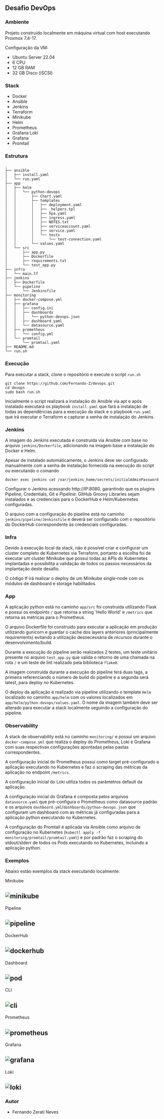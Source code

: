 ## Desafio DevOps


### Ambiente
Projeto construído localmente em máquina virtual com host executando Proxmox 7.4-17.

Configuração da VM:
- Ubuntu Server 22.04
- 6 CPU
- 12 GB RAM
- 32 GB Disco (iSCSI)

### Stack
- Docker
- Ansible
- Jenkins
- Terraform
- Minikube
- Helm
- Prometheus
- Grafana Loki
- Grafana
- Promtail

### Estrutura
```
.
├── ansible
│   ├── install.yaml
│   └── run.yaml
├── app
│   ├── helm
│   │   └── python-devops
│   │       ├── Chart.yaml
│   │       ├── templates
│   │       │   ├── deployment.yaml
│   │       │   ├── _helpers.tpl
│   │       │   ├── hpa.yaml
│   │       │   ├── ingress.yaml
│   │       │   ├── NOTES.txt
│   │       │   ├── serviceaccount.yaml
│   │       │   ├── service.yaml
│   │       │   └── tests
│   │       │       └── test-connection.yaml
│   │       └── values.yaml
│   └── src
│       ├── app.py
│       ├── Dockerfile
│       ├── requirements.txt
│       └── test_app.py
├── infra
│   └── main.tf
├── jenkins
│   ├── Dockerfile
│   └── pipeline
│       └── Jenkinsfile
├── monitoring
│   ├── docker-compose.yml
│   ├── grafana
│   │   ├── config.ini
│   │   ├── dashboards
│   │   │   └── python-devops.json
│   │   ├── dashboard.yaml
│   │   └── datasource.yaml
│   ├── prometheus
│   │   └── config.yml
│   └── promtail
│       └── promtail.yaml
├── README.md
└── run.sh
```

### Execução
Para executar a stack, clone o repositório e execute o script `run.sh`

```shell
git clone https://github.com/Fernando-Z/devops.git
cd devops
sudo bash run.sh
```

Inicialmente o script realizará a instalação do Ansible via apt e após instalado executará os playbook `install.yaml` que fará a instalação de todas as dependências para a execução da stack e o playbook `run.yaml` que irá executar o Terraform e capturar a senha de instalação do Jenkins.

### Jenkins

A imagem do Jenkins executada é construída via Ansible com base no arquivo `jenkins/Dockerfile`, adicionando na imagem base a instalação do Docker e Helm.

Apesar de instalado automaticamente, o Jenkins deve ser configurado manualmente com a senha de instalação fornecida na execução do script ou executando o comando

```shell
docker exec jenkins cat /var/jenkins_home/secrets/initialAdminPassword
```

Configurar o Jenkins acessando http://IP:8080, garantindo que os plugins Pipeline, Credentials, Git e Pipeline: GitHub Groovy Libraries sejam instalados e as credenciais para o DockerHub e Helm/Kubernetes configuradas.

O arquivo com a configuração do pipeline está no caminho `jenkins/pipeline/Jenkinsfile` e deverá ser configurado com o repositório do DockerHub correspondente às credenciais configuradas.

### Infra

Devido à execução local da stack, não é possível criar e configurar um cluster completo de Kubernetes via Terraform, portanto a escolha foi de executar um cluster Minikube que possui todas as APIs do Kubernetes implantadas e possibilita a validação de todos os passos necessários da implantação deste desafio.

O código tf irá realizar o deploy de um Minikube single-node com os módulos de dashboard e storage habilitados.

### App

A aplicação python está no caminho `app/src` foi construída utilizando Flask e possui os endpoints `/` que retorna a string 'Hello World' e `/metrics` que retorna as métricas para o Prometheus. 

O arquivo Dockerfile foi construído para executar a aplicação em produção utilizando gunicorn e guardar o cache dos layers anteriores (principalmente requirements) evitando a utilização desnecessária de recursos durante o desenvolvimento/build.

Durante a execução do pipeline serão realizados 2 testes, um teste unitário presente no arquivo `test_app.py` que valida o retorno de uma chamada na rota `/` e um teste de lint realizado pela biblioteca `flake8`.

A imagem construída durante a execução do pipeline terá duas tags, a primeira referenciando o número de build do pipeline e a segunda será latest, para deploy no Kubernetes.

O deploy da aplicação é realizado via pipeline utilizando o template `Helm` localizado no caminho `app/helm` com os valores localizados em `app/helm/python-devops/values.yaml`. O nome da imagem também deve ser alterado para executar a stack localmente seguindo a configuração do pipeline.

### Observability

A stack de observability está no caminho `monitoring/` e possui um arquivo `docker-compose.yml` que realiza o deploy do Prometheus, Loki e Grafana com suas respectivas configurações apontadas pelas pastas correspondentes.

A configuração inicial do Prometheus possui como target pré-configurado a aplicação executando no Kubernetes e faz o scraping das métricas da aplicação no endpoint `/metrics`.

A configuração inicial do Loki utiliza todos os parâmetros default da aplicação.

A configuração inicial do Grafana é composta pelos arquivos `datasource.yaml` que pré-configura o Prometheus como datasource padrão e os arquivos `dashboard.yml`/`dashboards/python-devops.json` que configuram um dashboard com as métricas já configuradas para a aplicação python executando no Kubernetes.

A configuração do Promtail é aplicada via Ansible como arquivo de configuração no Kubernetes (`kubectl apply -f monitoring/promtail/promtail.yaml`) e por padrão faz o scraping do stdout/stderr de todos os Pods executando no Kubernetes, incluindo a aplicação python.

### Exemplos

Abaixo estão exemplos da stack executando localmente:

Minikube

![minikube](docs/minikube.png)
---

Pipeline

![pipeline](docs/pipeline.png)
---

DockerHub

![dockerhub](docs/dockerhub.png)
---

Dashboard

![pod](docs/pod.png)
---

CLI

![cli](docs/cli.png)
---

Prometheus

![prometheus](docs/prometheus.png)
---

Grafana

![grafana](docs/grafana.png)
---

Loki

![loki](docs/loki.png)
---

### Autor
- Fernando Zerati Neves
